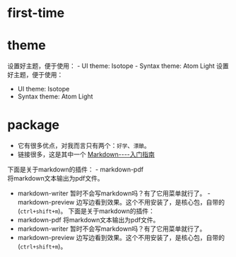 # first-time
# theme

设置好主题，便于使用： - UI theme: Isotope - Syntax theme: Atom Light
设置好主题，便于使用： 
 - UI theme: Isotope
 - Syntax theme: Atom Light

# package


- 它有很多优点，对我而言只有两个：`好学`、`漂酿`。
- 链接很多，这是其中一个 [Markdown----入门指南](http://www.jianshu.com/p/1e402922ee32)

下面是关于markdown的插件： - markdown-pdf                      
将markdown文本输出为pdf文件。                                          
 - markdown-writer 暂时不会写markdown吗？有了它用菜单就行了。 - markdown-preview 边写边看到效果。这个不用安装了，是核心包，自带的(`ctrl+shift+m`)。
下面是关于markdown的插件：
 - markdown-pdf 将markdown文本输出为pdf文件。
 - markdown-writer 暂时不会写markdown吗？有了它用菜单就行了。
 - markdown-preview 边写边看到效果。这个不用安装了，是核心包，自带的(`ctrl+shift+m`)。 
